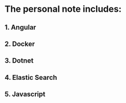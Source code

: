 # The personal note includes:
## 1. Angular

## 2. Docker

## 3. Dotnet

## 4. Elastic Search

## 5. Javascript


